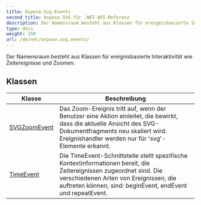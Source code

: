```yaml
---
title: Aspose.Svg.Events
second_title: Aspose.SVG für .NET-API-Referenz
description: Der Namensraum besteht aus Klassen für ereignisbasierte Interaktivität wie Zeitereignisse und Zoomen.
type: docs
weight: 150
url: /de/net/aspose.svg.events/
---
```

Der Namensraum besteht aus Klassen für ereignisbasierte Interaktivität wie Zeitereignisse und Zoomen.

## Klassen

| Klasse | Beschreibung |
| --- | --- |
| [SVGZoomEvent](./svgzoomevent/) | Das Zoom-Ereignis tritt auf, wenn der Benutzer eine Aktion einleitet, die bewirkt, dass die aktuelle Ansicht des SVG-Dokumentfragments neu skaliert wird. Ereignishandler werden nur für 'svg'-Elemente erkannt. |
| [TimeEvent](./timeevent/) | Die TimeEvent-Schnittstelle stellt spezifische Kontextinformationen bereit, die Zeitereignissen zugeordnet sind. Die verschiedenen Arten von Ereignissen, die auftreten können, sind: beginEvent, endEvent und repeatEvent. |


